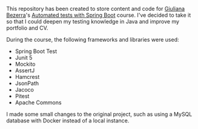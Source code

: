 This repository has been created to store content and code for [Giuliana Bezerra](https://www.linkedin.com/in/giulianabezerra/)'s [Automated tests with Spring Boot](https://www.udemy.com/course/testes-automatizados-na-pratica-com-spring-boot/) course. I've decided to take it so that I could deepen my testing knowledge in Java and improve my portfolio and CV.

During the course, the following frameworks and libraries were used:
- Spring Boot Test
- Junit 5
- Mockito
- AssertJ
- Hamcrest
- JsonPath
- Jacoco
- Pitest
- Apache Commons

I made some small changes to the original project, such as using a MySQL database with Docker instead of a local instance.